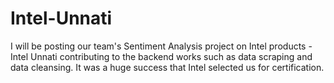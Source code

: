 # Intel-Unnati
I will be posting our team's Sentiment Analysis project on Intel products - Intel Unnati
contributing to the backend works such as data scraping and data cleansing. It was a huge success that Intel selected us for certification.
